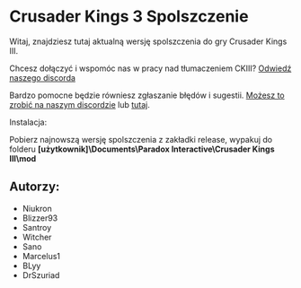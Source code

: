 # Crusader Kings 3 Spolszczenie
Witaj, znajdziesz tutaj aktualną wersję spolszczenia do gry Crusader Kings III. 

Chcesz dołączyć i wspomóc nas w pracy nad tłumaczeniem CKIII? [Odwiedź naszego discorda](https://discord.gg/Qh3HXJKU35)

Bardzo pomocne będzie równiesz zgłaszanie błędów i sugestii. [Możesz to zrobić na naszym discordzie](https://discord.gg/Qh3HXJKU35) lub [tutaj](https://github.com/Niukron/Crusader-Kings-3-Spolszczenie/issues).

Instalacja:

Pobierz najnowszą wersję spolszczenia z zakładki release, wypakuj do folderu **[użytkownik]\Documents\Paradox Interactive\Crusader Kings III\mod**



## Autorzy:
- Niukron
- Blizzer93
- Santroy
- Witcher
- Sano
- Marcelus1
- BLyy
- DrSzuriad
